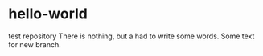 # hello-world
test repository
There is nothing, but a had to write some words.
Some text for new branch.
